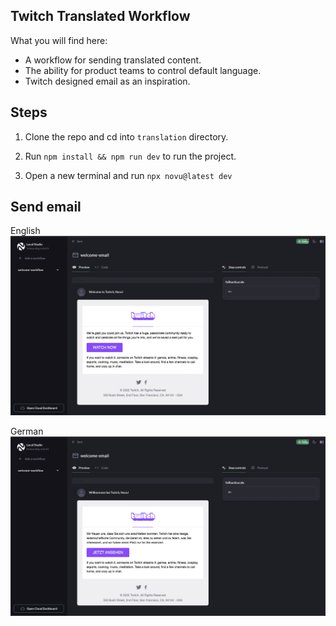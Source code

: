## Twitch Translated Workflow

What you will find here:

- A workflow for sending translated content.
- The ability for product teams to control default language.
- Twitch designed email as an inspiration.

## Steps

1. Clone the repo and cd into `translation` directory.

2. Run `npm install && npm run dev` to run the project.

3. Open a new terminal and run `npx novu@latest dev`

## Send email

English
<img width="1697" alt="Screenshot 2024-08-12 at 07 30 36" src="./asset/Screenshot 2024-08-12 at 07.30.36.png">


German
<img width="1698" alt="Screenshot 2024-08-12 at 07 31 00" src="./asset/Screenshot 2024-08-12 at 07.31.00.png">